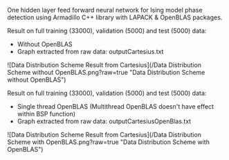 One hidden layer feed forward neural network for Ising model phase detection using Armadillo C++ library with LAPACK & OpenBLAS packages.

Result on full training (33000), validation (5000) and test (5000) data:
 - Without OpenBLAS
 - Graph extracted from raw data: outputCartesius.txt
 
![Data Distribution Scheme Result from Cartesius](/Data Distribution Scheme without OpenBLAS.png?raw=true "Data Distribution Scheme without OpenBLAS")

Result on full training (33000), validation (5000) and test (5000) data:
 - Single thread OpenBLAS (Multithread OpenBLAS doesn't have effect within BSP function)
 - Graph extracted from raw data: outputCartesiusOpenBlas.txt
 
 
![Data Distribution Scheme Result from Cartesius](/Data Distribution Scheme with OpenBLAS.png?raw=true "Data Distribution Scheme with OpenBLAS")
